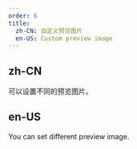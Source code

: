 ```yaml
---
order: 6
title:
  zh-CN: 自定义预览图片
  en-US: Custom preview image
---
```


## zh-CN

可以设置不同的预览图片。

## en-US

You can set different preview image.

